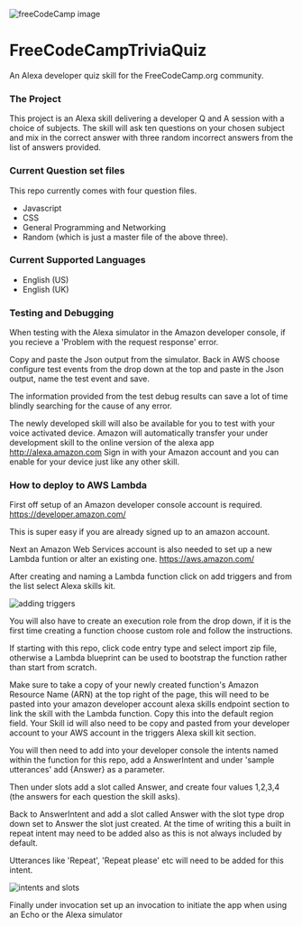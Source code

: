 ![freeCodeCamp image](https://github.com/freecodecamp/freeCodeCampTriviaQuiz/blob/master/images/ffc.jpeg)

# FreeCodeCampTriviaQuiz
An Alexa developer quiz skill for the FreeCodeCamp.org community.

### The Project
This project is an Alexa skill delivering a developer Q and A session with a choice of subjects. The skill will ask ten questions on your chosen subject and mix in the correct answer with three random incorrect answers from the list of answers provided.

### Current Question set files
This repo currently comes with four question files.
- Javascript 
- CSS
- General Programming and Networking
- Random (which is just a master file of the above three).

### Current Supported Languages
- English (US)
- English (UK)

### Testing and Debugging
When testing with the Alexa simulator in the Amazon developer console, if you recieve a 'Problem with the request response' error.

Copy and paste the Json output from the simulator. Back in AWS choose configure test events from the drop down at the top and paste in the  Json output, name the test event and save.

The information provided from the test debug results can save a lot of time blindly searching for the cause of any error.

The newly developed skill will also be available for you to test with your voice activated device. Amazon will automatically transfer your under development skill to the online version of the alexa app http://alexa.amazon.com Sign in with your Amazon account and you can enable for your device just like any other skill.

### How to deploy to AWS Lambda
First off setup of an Amazon developer console account is required. https://developer.amazon.com/

This is super easy if you are already signed up to an amazon account.

Next an Amazon Web Services account is also needed to set up a new Lambda funtion or alter an existing one. https://aws.amazon.com/

After creating and naming a Lambda function click on add triggers and from the list select Alexa skills kit.

![adding triggers](https://github.com/OcelotDive/FreeCodeCampTriviaQuiz/blob/master/images/awsTriggers.PNG)

You will also have to create an execution role from the drop down, if it is the first time creating a function choose custom role and follow the instructions.

If starting with this repo,  click code entry type and select import zip file, otherwise a Lambda blueprint can be used to bootstrap the function rather than start from scratch.

Make sure to take a copy of your newly created function's Amazon Resource Name (ARN) at the top right of the page, this will need to be pasted into your amazon developer account alexa skills endpoint section to link the skill with the Lambda function. Copy this into the default region field. Your Skill id will also need to be copy and pasted from your developer account to your AWS account in the triggers Alexa skill kit section.

You will then need to add into your developer console the intents named within the function for this repo, add a AnswerIntent  and under 'sample utterances' add {Answer} as a parameter. 

Then under slots add a slot called Answer, and create four values 1,2,3,4 (the answers for each question the skill asks).

Back to AnswerIntent and add a slot called Answer with the slot type drop down set to Answer the slot just created. At the time of writing this a built in repeat intent may need to be added also as this is not always included by default.

Utterances like 'Repeat', 'Repeat please' etc will need to be added for this intent.

![intents and slots](https://github.com/OcelotDive/FreeCodeCampTriviaQuiz/blob/master/images/slots.PNG)

Finally under invocation set up an invocation to initiate the app when using an Echo or the Alexa simulator
